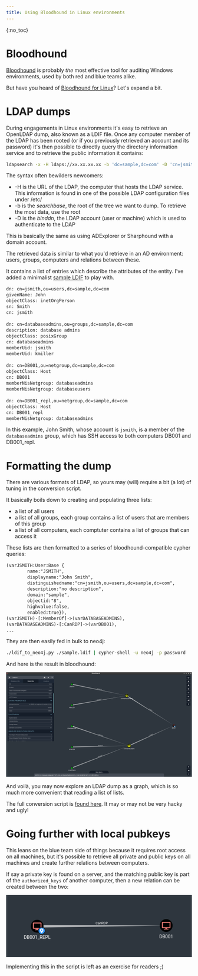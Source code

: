 ```yaml
---
title: Using Bloodhound in Linux environments
---
```

{:no_toc}

Bloodhound
==========

[Bloodhound](https://github.com/BloodHoundAD/BloodHound) is probably *the* most effective tool for auditing Windows environments, used by both red and blue teams alike.

But have you heard of [Bloodhound for Linux](https://github.com/gquere/bloodhound_linux)? Let's expand a bit.


LDAP dumps
==========

During engagements in Linux environments it's easy to retrieve an OpenLDAP dump, also known as a LDIF file.
Once any computer member of the LDAP has been rooted (or if you previously retrieved an account and its password) it's then possible to directly query the directory information service and to retrieve the public information it contains:
```bash
ldapsearch -x -H ldaps://xx.xx.xx.xx -b 'dc=sample,dc=com' -D 'cn=jsmith,ou=users,dc=sample,dc=com' -W -z 9999999 > dump.ldif
```

The syntax often bewilders newcomers:

* -H is the URL of the LDAP, the computer that hosts the LDAP service. This information is found in one of the possible LDAP configuration files under /etc/
* -b is the *searchbase*, the root of the tree we want to dump. To retrieve the most data, use the root
* -D is the *binddn*, the LDAP account (user or machine) which is used to authenticate to the LDAP


This is basically the same as using ADExplorer or Sharphound with a domain account.

The retrieved data is similar to what you'd retrieve in an AD environment: users, groups, computers and relations between these.

It contains a list of entries which describe the attributes of the entity. I've added a minimalist [sample LDIF](https://github.com/gquere/bloodhound_linux/blob/master/sample.ldif) to play with.
```LDIF
dn: cn=jsmith,ou=users,dc=sample,dc=com
givenName: John
objectClass: inetOrgPerson
sn: Smith
cn: jsmith

dn: cn=databaseadmins,ou=groups,dc=sample,dc=com
description: database admins
objectClass: posixGroup
cn: databaseadmins
memberUid: jsmith
memberUid: kmiller

dn: cn=DB001,ou=netgroup,dc=sample,dc=com
objectClass: Host
cn: DB001
memberNisNetgroup: databaseadmins
memberNisNetgroup: databaseusers

dn: cn=DB001_repl,ou=netgroup,dc=sample,dc=com
objectClass: Host
cn: DB001_repl
memberNisNetgroup: databaseadmins
```

In this example, John Smith, whose account is ```jsmith```, is a member of the ```databaseadmins``` group, which has SSH access to both computers DB001 and DB001_repl.


Formatting the dump
===================

There are various formats of LDAP, so yours may (will) require a bit (a lot) of tuning in the conversion script.

It basically boils down to creating and populating three lists:

* a list of all users
* a list of all groups, each group contains a list of users that are members of this group
* a list of all computers, each comptuter contains a list of groups that can access it

These lists are then formatted to a series of bloodhound-compatible cypher queries:
```cypher
(varJSMITH:User:Base {
        name:"JSMITH",
        displayname:"John Smith",
        distinguishedname:"cn=jsmith,ou=users,dc=sample,dc=com",
        description:"no description",
        domain:"sample",
        objectid:"8",
        highvalue:false,
        enabled:true}),
(varJSMITH)-[:MemberOf]->(varDATABASEADMINS),
(varDATABASEADMINS)-[:CanRDP]->(varDB001),
...
```

They are then easily fed in bulk to neo4j:
```bash
./ldif_to_neo4j.py ./sample.ldif | cypher-shell -u neo4j -p password
```

And here is the result in bloodhound:

![relation](./BloodHoundLinux/view.png)

And voilà, you may now explore an LDAP dump as a graph, which is so much more convenient that reading a list of lists.

The full conversion script is [found here](https://github.com/gquere/bloodhound_linux/blob/master/ldif_to_neo4j.py). It may or may not be very hacky and ugly!


Going further with local pubkeys
================================

This leans on the blue team side of things because it requires root access on all machines, but it's possible to retrieve all private and public keys on all machines and create further relations between computers.

If say a private key is found on a server, and the matching public key is part of the ```authorized_keys``` of another computer, then a new relation can be created between the two:

![relation](./BloodHoundLinux/machine_rdp.png)

Implementing this in the script is left as an exercise for readers ;)
